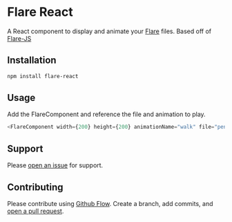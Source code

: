 # Flare React

A React component to display and animate your [Flare](https://www.2dimensions.com/about-flare) files. Based off of [Flare-JS](https://github.com/2d-inc/Flare-JS)

## Installation

```sh
npm install flare-react
```

## Usage

Add the FlareComponent and reference the file and animation to play.

```js
<FlareComponent width={200} height={200} animationName="walk" file="penguin.flr"/>
```

## Support

Please [open an issue](https://github.com/2d-inc/flare-react/issues/new) for support.

## Contributing

Please contribute using [Github Flow](https://guides.github.com/introduction/flow/). Create a branch, add commits, and [open a pull request](https://github.com/2d-inc/flare-react/compare/).